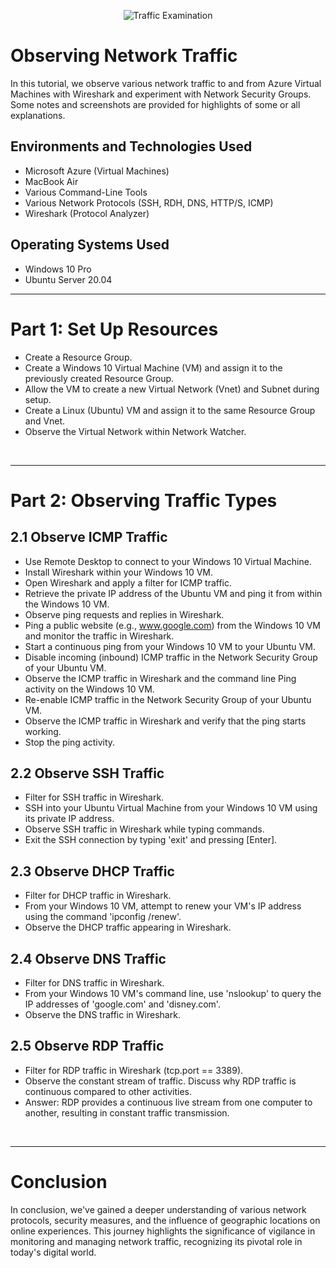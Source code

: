 <p align="center">
<img src="https://i.imgur.com/Ua7udoS.png" alt="Traffic Examination"/>
</p>

<h1>Observing Network Traffic</h1>
In this tutorial, we observe various network traffic to and from Azure Virtual Machines with Wireshark and experiment with Network Security Groups. Some notes and screenshots are provided for highlights of some or all explanations.

<h2>Environments and Technologies Used</h2>

- Microsoft Azure (Virtual Machines)
- MacBook Air
- Various Command-Line Tools
- Various Network Protocols (SSH, RDH, DNS, HTTP/S, ICMP)
- Wireshark (Protocol Analyzer)

<h2>Operating Systems Used </h2>

- Windows 10 Pro
- Ubuntu Server 20.04

-----

<h1>Part 1: Set Up Resources</h1>

- Create a Resource Group.
- Create a Windows 10 Virtual Machine (VM) and assign it to the previously created Resource Group.
- Allow the VM to create a new Virtual Network (Vnet) and Subnet during setup.
- Create a Linux (Ubuntu) VM and assign it to the same Resource Group and Vnet.
- Observe the Virtual Network within Network Watcher.

</br>

-----

<h1>Part 2: Observing Traffic Types</h1>

<h2>2.1 Observe ICMP Traffic</h2>

- Use Remote Desktop to connect to your Windows 10 Virtual Machine.
- Install Wireshark within your Windows 10 VM.
- Open Wireshark and apply a filter for ICMP traffic.
- Retrieve the private IP address of the Ubuntu VM and ping it from within the Windows 10 VM.
- Observe ping requests and replies in Wireshark.
- Ping a public website (e.g., www.google.com) from the Windows 10 VM and monitor the traffic in Wireshark.
- Start a continuous ping from your Windows 10 VM to your Ubuntu VM.
- Disable incoming (inbound) ICMP traffic in the Network Security Group of your Ubuntu VM.
- Observe the ICMP traffic in Wireshark and the command line Ping activity on the Windows 10 VM.
- Re-enable ICMP traffic in the Network Security Group of your Ubuntu VM.
- Observe the ICMP traffic in Wireshark and verify that the ping starts working.
- Stop the ping activity.

<h2>2.2 Observe SSH Traffic</h2>

- Filter for SSH traffic in Wireshark.
- SSH into your Ubuntu Virtual Machine from your Windows 10 VM using its private IP address.
- Observe SSH traffic in Wireshark while typing commands.
- Exit the SSH connection by typing 'exit' and pressing [Enter].


<h2>2.3 Observe DHCP Traffic</h2>

- Filter for DHCP traffic in Wireshark.
- From your Windows 10 VM, attempt to renew your VM's IP address using the command 'ipconfig /renew'.
- Observe the DHCP traffic appearing in Wireshark.

<h2>2.4 Observe DNS Traffic</h2>

- Filter for DNS traffic in Wireshark.
- From your Windows 10 VM's command line, use 'nslookup' to query the IP addresses of 'google.com' and 'disney.com'.
- Observe the DNS traffic in Wireshark.

<h2>2.5 Observe RDP Traffic</h2>

- Filter for RDP traffic in Wireshark (tcp.port == 3389).
- Observe the constant stream of traffic. Discuss why RDP traffic is continuous compared to other activities.
- Answer: RDP provides a continuous live stream from one computer to another, resulting in constant traffic transmission.

</br>

-----
<h1>Conclusion</h1>
In conclusion, we've gained a deeper understanding of various network protocols, security measures, and the influence of geographic locations on online experiences. This journey highlights the significance of vigilance in monitoring and managing network traffic, recognizing its pivotal role in today's digital world.

